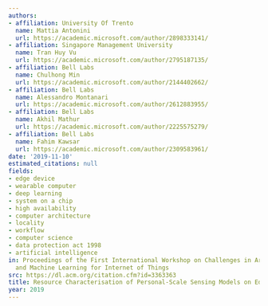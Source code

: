 ```yaml
---
authors:
- affiliation: University Of Trento
  name: Mattia Antonini
  url: https://academic.microsoft.com/author/2898333141/
- affiliation: Singapore Management University
  name: Tran Huy Vu
  url: https://academic.microsoft.com/author/2795187135/
- affiliation: Bell Labs
  name: Chulhong Min
  url: https://academic.microsoft.com/author/2144402662/
- affiliation: Bell Labs
  name: Alessandro Montanari
  url: https://academic.microsoft.com/author/2612883955/
- affiliation: Bell Labs
  name: Akhil Mathur
  url: https://academic.microsoft.com/author/2225575279/
- affiliation: Bell Labs
  name: Fahim Kawsar
  url: https://academic.microsoft.com/author/2309583961/
date: '2019-11-10'
estimated_citations: null
fields:
- edge device
- wearable computer
- deep learning
- system on a chip
- high availability
- computer architecture
- locality
- workflow
- computer science
- data protection act 1998
- artificial intelligence
in: Proceedings of the First International Workshop on Challenges in Artificial Intelligence
  and Machine Learning for Internet of Things
src: https://dl.acm.org/citation.cfm?id=3363363
title: Resource Characterisation of Personal-Scale Sensing Models on Edge Accelerators
year: 2019
---
```

